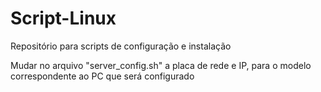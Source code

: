 # Script-Linux
Repositório para scripts de configuração e instalação

Mudar no arquivo "server_config.sh" a placa de rede e IP, para o modelo correspondente ao PC que será configurado
